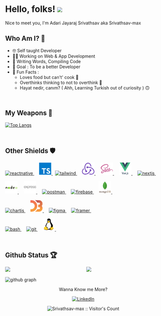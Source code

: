# Hello, folks! <img src="https://raw.githubusercontent.com/MartinHeinz/MartinHeinz/master/wave.gif" width="30px">

Nice to meet you, I'm Adari Jayaraj Srivathsav aka Srivathsav-max

## Who Am I? 🤠

- 🤓 Self taught Developer 
- 👩‍💻 Working on Web & App Development 
- 📝 Writing Words, Compiling Code
- 🎯 Goal : To be a better Developer 
- 💌 Fun Facts : 
    - Loves food but can't' cook 🐼 
    - Overthinks thinking to not to overthink 🙂
    - Hayat nedir, canım? ( Ahh, Learning Turkish out of curiosity ) 🙃
    
<br>

## My Weapons 🌟

[![Top Langs](https://github-readme-stats.vercel.app/api/top-langs/?username=Srivathsav-max&theme=react)](https://github.com/Srivathsav-max/github-readme-stats)

<br>

## Other Shields 🛡

<p align="left">
    <a href="https://reactnative.dev/" target="_blank" rel="noreferrer"> <img src="https://reactnative.dev/img/header_logo.svg" alt="reactnative" width="40" height="40"/> </a> &nbsp; &nbsp;
    <a href="https://www.typescriptlang.org/" target="_blank" rel="noreferrer"> <img src="https://raw.githubusercontent.com/devicons/devicon/master/icons/typescript/typescript-original.svg" alt="typescript" width="40" height="40"/> </a> &nbsp;
    <a href="https://tailwindcss.com/" target="_blank" rel="noreferrer"> <img src="https://www.vectorlogo.zone/logos/tailwindcss/tailwindcss-icon.svg" alt="tailwind" width="40" height="40"/> </a> &nbsp; &nbsp;
    <a href="https://redux.js.org" target="_blank" rel="noreferrer"> <img src="https://raw.githubusercontent.com/devicons/devicon/master/icons/redux/redux-original.svg" alt="redux" width="40" height="40"/> </a> &nbsp; &nbsp;
    <a href="https://sass-lang.com" target="_blank" rel="noreferrer"> <img src="https://raw.githubusercontent.com/devicons/devicon/master/icons/sass/sass-original.svg" alt="sass" width="40" height="40"/> </a> &nbsp; &nbsp;
    <a href="https://vuejs.org/" target="_blank" rel="noreferrer"> <img src="https://raw.githubusercontent.com/devicons/devicon/master/icons/vuejs/vuejs-original-wordmark.svg" alt="vuejs" width="40" height="40"/> </a> &nbsp; &nbsp;
    <a href="https://nextjs.org/" target="_blank" rel="noreferrer"> <img src="https://cdn.worldvectorlogo.com/logos/nextjs-2.svg" alt="nextjs" width="40" height="40"/> </a> &nbsp; &nbsp;
    <br />
    <br />
    <a href="https://nodejs.org" target="_blank" rel="noreferrer"> <img src="https://raw.githubusercontent.com/devicons/devicon/master/icons/nodejs/nodejs-original-wordmark.svg" alt="nodejs" width="40" height="40"/> </a> &nbsp; &nbsp;
    <a href="https://expressjs.com" target="_blank" rel="noreferrer"> <img src="https://raw.githubusercontent.com/devicons/devicon/master/icons/express/express-original-wordmark.svg" alt="express" width="40" height="40"/> </a> &nbsp; &nbsp;
    <a href="https://postman.com" target="_blank" rel="noreferrer"> <img src="https://www.vectorlogo.zone/logos/getpostman/getpostman-icon.svg" alt="postman" width="40" height="40"/> </a> &nbsp; &nbsp;
    <a href="https://firebase.google.com/" target="_blank" rel="noreferrer"> <img src="https://www.vectorlogo.zone/logos/firebase/firebase-icon.svg" alt="firebase" width="40" height="40"/> </a> &nbsp; &nbsp;
    <a href="https://www.mongodb.com/" target="_blank" rel="noreferrer"> <img src="https://raw.githubusercontent.com/devicons/devicon/master/icons/mongodb/mongodb-original-wordmark.svg" alt="mongodb" width="40" height="40"/> </a> &nbsp; &nbsp;
    <br />
    <br />
    <a href="https://www.chartjs.org" target="_blank" rel="noreferrer"> <img src="https://www.chartjs.org/media/logo-title.svg" alt="chartjs" width="40" height="40"/> </a> &nbsp; &nbsp;
    <a href="https://d3js.org/" target="_blank" rel="noreferrer"> <img src="https://raw.githubusercontent.com/devicons/devicon/master/icons/d3js/d3js-original.svg" alt="d3js" width="40" height="40"/> </a> &nbsp; &nbsp;
    <a href="https://www.figma.com/" target="_blank" rel="noreferrer"> <img src="https://www.vectorlogo.zone/logos/figma/figma-icon.svg" alt="figma" width="40" height="40"/> </a> &nbsp; &nbsp;
    <a href="https://www.framer.com/" target="_blank" rel="noreferrer"> <img src="https://www.vectorlogo.zone/logos/framer/framer-icon.svg" alt="framer" width="40" height="40"/> </a> &nbsp; &nbsp;
    <br />
    <br />
    <a href="https://www.gnu.org/software/bash/" target="_blank" rel="noreferrer"> <img src="https://www.vectorlogo.zone/logos/gnu_bash/gnu_bash-icon.svg" alt="bash" width="40" height="40"/> </a> &nbsp; &nbsp;
    <a href="https://git-scm.com/" target="_blank" rel="noreferrer"> <img src="https://www.vectorlogo.zone/logos/git-scm/git-scm-icon.svg" alt="git" width="40" height="40"/> </a> &nbsp; &nbsp;
    <a href="https://www.linux.org/" target="_blank" rel="noreferrer"> <img src="https://raw.githubusercontent.com/devicons/devicon/master/icons/linux/linux-original.svg" alt="linux" width="40" height="40"/> </a> &nbsp; &nbsp;
</p>

<br>

 
## Github Status 🏆

<img  src="https://github-readme-stats.vercel.app/api?username=Srivathsav-max&count_private=true&show_icons=true&hide_border=true&theme=react" width="48%" align="right" >
<img  src="https://github-readme-streak-stats.herokuapp.com/?user=Srivathsav-max&theme=react" width="48%" >
<br>

![github graph](https://activity-graph.herokuapp.com/graph?username=Srivathsav-max&theme=react-dark)
<br>

<p align="center">Wanna Know me More?</p>

<p align="center">
 
<!-- <a href="https://twitter.com/TidbitsJS" target="_blank">
<img src="https://img.shields.io/badge/-Twitter-%231DA1F2" alt="Twitter" /></a>  -->
<!-- 
<a href="https://www.instagram.com/" target="_blank">
<img src="https://img.shields.io/badge/-Instagram-%23eb13a5" alt="Instagram" /></a>   -->

<a href="https://www.linkedin.com/in/jayaraj-srivathsav-bb42891a1/" target="_blank">
<img src="https://img.shields.io/badge/-LinkedIn-%233781da" alt="LinkedIn"/></a>
    
<!-- <a href="https://tidbitsjs.medium.com/" target="_blank">
<img src="https://img.shields.io/badge/-Medium-%2337817f" alt="Medium" /></a>   -->

</p>

<p align="center"><img src="https://visitor-badge.laobi.icu/badge?page_id=Srivathsav-max.Srivathsav-max" alt="Srivathsav-max :: Visitor's Count" /></p>
